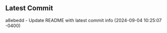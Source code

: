 
## Latest Commit
a8ebedd - Update README with latest commit info (2024-09-04 10:25:07 -0400) <Yunxi-Zhou>
